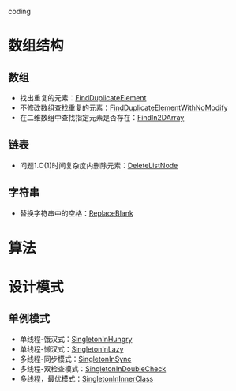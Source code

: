 coding
# 数组结构
## 数组
+ 找出重复的元素：[FindDuplicateElement](datastructure/src/main/java/com/yanhua/datastructure/array/FindDuplicateElement.java)
+ 不修改数组查找重复的元素：[FindDuplicateElementWithNoModify](datastructure/src/main/java/com/yanhua/datastructure/array/FindDuplicateElementWithNoModify.java)
+ 在二维数组中查找指定元素是否存在：[FindIn2DArray](datastructure/src/main/java/com/yanhua/datastructure/array/FindIn2DArray.java)

## 链表
+ 问题1.O(1)时间复杂度内删除元素：[DeleteListNode](datastructure/src/main/java/com/yanhua/datastructure/list/deletenode/DeleteListNode.java)
## 字符串
+ 替换字符串中的空格：[ReplaceBlank](datastructure/src/main/java/com/yanhua/datastructure/string/ReplaceBlank.java)
# 算法

# 设计模式
## 单例模式  
+ 单线程-饿汉式：[SingletonInHungry](designpattern/src/main/java/com/yanhua/designpattern/singleton/singlethread/SingletonInHungry.java)
+ 单线程-懒汉式：[SingletonInLazy](designpattern/src/main/java/com/yanhua/designpattern/singleton/singlethread/SingletonInLazy.java)
+ 多线程-同步模式：[SingletonInSync](designpattern/src/main/java/com/yanhua/designpattern/singleton/multithread/SingletonInSync.java)
+ 多线程-双检查模式：[SingletonInDoubleCheck](designpattern/src/main/java/com/yanhua/designpattern/singleton/multithread/SingletonInDoubleCheck.java)
+ 多线程，最优模式：[SingletonInInnerClass](designpattern/src/main/java/com/yanhua/designpattern/singleton/SingletonInInnerClass.java)